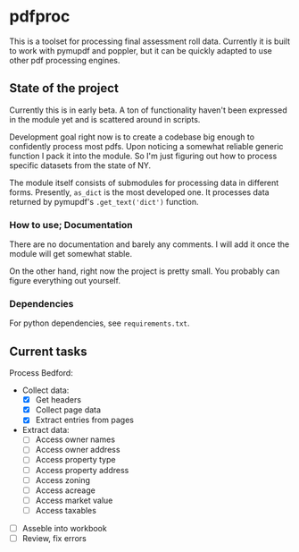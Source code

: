 # pdfproc

This is a toolset for processing final assessment roll data. Currently it is built to work with pymupdf and poppler, but it can be quickly adapted to use other pdf processing engines.

## State of the project

Currently this is in early beta. A ton of functionality haven't been expressed in the module yet and is scattered around in scripts.

Development goal right now is to create a codebase big enough to confidently process most pdfs. Upon noticing a somewhat reliable generic function I pack it into the module. So I'm just figuring out how to process specific datasets from the state of NY.

The module itself consists of submodules for processing data in different forms. Presently, `as_dict` is the most developed one. It processes data returned by pymupdf's `.get_text('dict')` function.

### How to use; Documentation

There are no documentation and barely any comments. I will add it once the module will get somewhat stable.

On the other hand, right now the project is pretty small. You probably can figure everything out yourself.

### Dependencies

For python dependencies, see `requirements.txt`.

## Current tasks

Process Bedford:
- Collect data:
    - [x] Get headers
    - [x] Collect page data
    - [x] Extract entries from pages
- Extract data:
    - [ ] Access owner names
    - [ ] Access owner address
    - [ ] Access property type
    - [ ] Access property address
    - [ ] Access zoning
    - [ ] Access acreage
    - [ ] Access market value
    - [ ] Access taxables
- [ ] Asseble into workbook
- [ ] Review, fix errors
